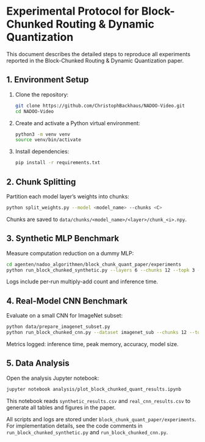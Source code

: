 # Experimental Protocol for Block-Chunked Routing & Dynamic Quantization

This document describes the detailed steps to reproduce all experiments reported in the Block-Chunked Routing & Dynamic Quantization paper.

## 1. Environment Setup
1. Clone the repository:
   ```bash
   git clone https://github.com/ChristophBackhaus/NADOO-Video.git
   cd NADOO-Video
   ```
2. Create and activate a Python virtual environment:
   ```bash
   python3 -m venv venv
   source venv/bin/activate
   ```
3. Install dependencies:
   ```bash
   pip install -r requirements.txt
   ```

## 2. Chunk Splitting
Partition each model layer’s weights into chunks:
```bash
python split_weights.py --model <model_name> --chunks <C>
```
Chunks are saved to `data/chunks/<model_name>/<layer>/chunk_<i>.npy`.

## 3. Synthetic MLP Benchmark
Measure computation reduction on a dummy MLP:
```bash
cd agenten/nadoo_algorithmen/block_chunk_quant_paper/experiments
python run_block_chunked_synthetic.py --layers 6 --chunks 12 --topk 3 --runs 5 --output synthetic_results.csv
```
Logs include per-run multiply-add count and inference time.

## 4. Real-Model CNN Benchmark
Evaluate on a small CNN for ImageNet subset:
```bash
python data/prepare_imagenet_subset.py
python run_block_chunked_cnn.py --dataset imagenet_sub --chunks 12 --topk 3 --quant-policy "32,8,1" --runs 5 --output real_cnn_results.csv
```
Metrics logged: inference time, peak memory, accuracy, model size.

## 5. Data Analysis
Open the analysis Jupyter notebook:
```bash
jupyter notebook analysis/plot_block_chunked_quant_results.ipynb
```
This notebook reads `synthetic_results.csv` and `real_cnn_results.csv` to generate all tables and figures in the paper.

All scripts and logs are stored under `block_chunk_quant_paper/experiments`. For implementation details, see the code comments in `run_block_chunked_synthetic.py` and `run_block_chunked_cnn.py`.
